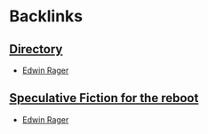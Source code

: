 
# Backlinks
## [Directory](<Directory.md>)
- [Edwin Rager](<Edwin Rager.md>)

## [Speculative Fiction for the reboot ](<Speculative Fiction for the reboot .md>)
- [Edwin Rager](<Edwin Rager.md>)

